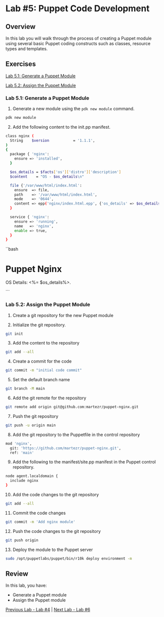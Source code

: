 # Lab #5: Puppet Code Development

## Overview

In this lab you will walk through the process of creating a Puppet module using several basic Puppet coding constructs such as classes, resource types and templates.

## Exercises

[Lab 5.1: Generate a Puppet Module](#lab-51-generate-a-puppet-module)

[Lab 5.2: Assign the Puppet Module](#lab-52-assign-the-puppet-module)

### Lab 5.1: Generate a Puppet Module

1. Generate a new module using the `pdk new module` command.

```bash
pdk new module
```

2. Add the following content to the init.pp manifest.

```bash
class nginx (
  String	$version           = '1.1.1',
)
{
  package { 'nginx':
    ensure => 'installed',
  }

  $os_details = $facts['os']['distro']['description']
  $content    = "OS - $os_details\n"

  file {'/var/www/html/index.html':
    ensure  => file,
    path    => '/var/www/html/index.html',
    mode    => '0644',
    content => epp('nginx/index.html.epp', {'os_details' => $os_details}),
  }

  service { 'nginx':
    ensure => 'running',
    name   => 'nginx',
    enable => true,
  }
}
```


``bash
<!DOCTYPE html>
<html>
<body>

<h1>Puppet Nginx</h1>

<p>OS Details: <%= $os_details%>.</p>

</body>
</html>
```

### Lab 5.2: Assign the Puppet Module

1. Create a git repository for the new Puppet module

2. Initialize the git repository.

```bash
git init
```

3. Add the content to the repository

```bash
git add --all
```

4. Create a commit for the code

```bash
git commit -m "initial code commit"
```

5. Set the default branch name

```bash
git branch -M main
```

6. Add the git remote for the repository

```bash
git remote add origin git@github.com:martezr/puppet-nginx.git
```

7. Push the git repository

```bash
git push -u origin main
```

8. Add the git repository to the Puppetfile in the control repository

```bash
mod 'nginx',
  git: 'https://github.com/martezr/puppet-nginx.git',
  ref: 'main'
```

9. Add the following to the manifest/site.pp manifest in the Puppet control repository.

```bash
node agent.localdomain {
  include nginx
}
```

10. Add the code changes to the git repository

```bash
git add --all
```

11. Commit the code changes

```bash
git commit -m 'Add nginx module'
```

12. Push the code changes to the git repository

```bash
git push origin
```

13. Deploy the module to the Puppet server

```bash
sudo /opt/puppetlabs/puppet/bin/r10k deploy environment -m
```

## Review

In this lab, you have:

+ Generate a Puppet module
+ Assign the Puppet module

[Previous Lab - Lab #4](./04-installing-puppet-agents.md)  |  [Next Lab - Lab #6](./06-using-puppet-forge-modules.md)
